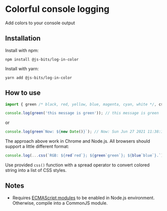 # Colorful console logging

Add colors to your console output

## Installation

Install with npm:

```
npm install @js-bits/log-in-color
```

Install with yarn:

```
yarn add @js-bits/log-in-color
```

## How to use

```javascript
import { green /* black, red, yellow, blue, magenta, cyan, white */, css } from '@js-bits/log-in-color';

console.log(green('this message is green')); // this message is green
```

or

```javascript
console.log(green`Now: ${new Date()}`); // Now: Sun Jun 27 2021 11:38:15 GMT-0400 (Eastern Daylight Time)
```

The approach above work in Chrome and Node.js.
All browsers should support a little different format:

```javascript
console.log(...css(`RGB: ${red`red`}; ${green`green`}; ${blue`blue`}.`); // RGB: red; green; blue.
```

Use provided `css()` function with a spread operator to convert colored string into a list of CSS styles.

## Notes

- Requires [ECMAScript modules](https://nodejs.org/api/esm.html) to be enabled in Node.js environment. Otherwise, compile into a CommonJS module.

